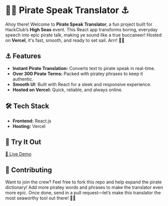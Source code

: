 # 🏴‍☠️ Pirate Speak Translator ⚓  

Ahoy there! Welcome to **Pirate Speak Translator**, a fun project built for HackClub’s **High Seas** event. This React app transforms boring, everyday speech into epic pirate talk, making ye sound like a true buccaneer! Hosted on **Vercel**, it's fast, smooth, and ready to set sail. Arrr! 🏴‍☠️

## ⚓ Features  
- **Instant Pirate Translation:** Converts text to pirate speak in real-time.  
- **Over 300 Pirate Terms:** Packed with piratey phrases to keep it authentic.  
- **Smooth UI:** Built with React for a sleek and responsive experience.  
- **Hosted on Vercel:** Quick, reliable, and always online.  

## 🛠️ Tech Stack  
- **Frontend:** React.js  
- **Hosting:** Vercel  

## 🚀 Try It Out  
[🔗 Live Demo](https://pirate-speak-rib9.vercel.app/)

## 🎩 Contributing
Want to join the crew? Feel free to fork this repo and help expand the pirate dictionary! Add more piratey words and phrases to make the translator even more epic. Once done, send in a pull request—let’s make this translator the most seaworthy tool out there! 🏴‍☠️
